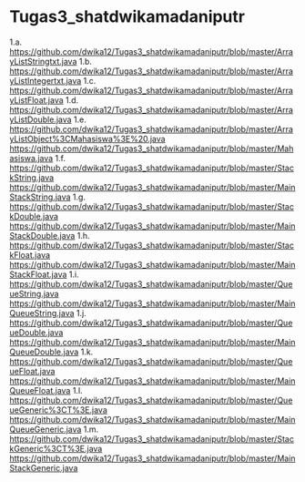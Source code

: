 # Tugas3_shatdwikamadaniputr
1.a. https://github.com/dwika12/Tugas3_shatdwikamadaniputr/blob/master/ArrayListStringtxt.java
1.b. https://github.com/dwika12/Tugas3_shatdwikamadaniputr/blob/master/ArrayListIntegertxt.java
1.c. https://github.com/dwika12/Tugas3_shatdwikamadaniputr/blob/master/ArrayListFloat.java
1.d. https://github.com/dwika12/Tugas3_shatdwikamadaniputr/blob/master/ArrayListDouble.java
1.e. https://github.com/dwika12/Tugas3_shatdwikamadaniputr/blob/master/ArrayListObject%3CMahasiswa%3E%20.java
     https://github.com/dwika12/Tugas3_shatdwikamadaniputr/blob/master/Mahasiswa.java
1.f. https://github.com/dwika12/Tugas3_shatdwikamadaniputr/blob/master/StackString.java
     https://github.com/dwika12/Tugas3_shatdwikamadaniputr/blob/master/MainStackString.java
1.g. https://github.com/dwika12/Tugas3_shatdwikamadaniputr/blob/master/StackDouble.java
     https://github.com/dwika12/Tugas3_shatdwikamadaniputr/blob/master/MainStackDouble.java
1.h. https://github.com/dwika12/Tugas3_shatdwikamadaniputr/blob/master/StackFloat.java
     https://github.com/dwika12/Tugas3_shatdwikamadaniputr/blob/master/MainStackFloat.java
1.i. https://github.com/dwika12/Tugas3_shatdwikamadaniputr/blob/master/QueueString.java
     https://github.com/dwika12/Tugas3_shatdwikamadaniputr/blob/master/MainQueueString.java
1.j. https://github.com/dwika12/Tugas3_shatdwikamadaniputr/blob/master/QueueDouble.java
     https://github.com/dwika12/Tugas3_shatdwikamadaniputr/blob/master/MainQueueDouble.java
1.k. https://github.com/dwika12/Tugas3_shatdwikamadaniputr/blob/master/QueueFloat.java
     https://github.com/dwika12/Tugas3_shatdwikamadaniputr/blob/master/MainQueueFloat.java
1.l. https://github.com/dwika12/Tugas3_shatdwikamadaniputr/blob/master/QueueGeneric%3CT%3E.java
     https://github.com/dwika12/Tugas3_shatdwikamadaniputr/blob/master/MainQueueGeneric.java
1.m. https://github.com/dwika12/Tugas3_shatdwikamadaniputr/blob/master/StackGeneric%3CT%3E.java
     https://github.com/dwika12/Tugas3_shatdwikamadaniputr/blob/master/MainStackGeneric.java









